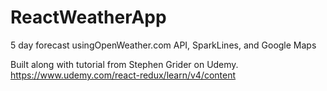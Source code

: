 # ReactWeatherApp
5 day forecast usingOpenWeather.com API, SparkLines, and Google Maps

Built along with tutorial from Stephen Grider on Udemy.
https://www.udemy.com/react-redux/learn/v4/content
